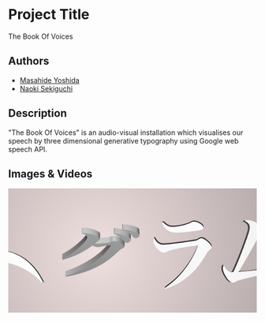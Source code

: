 # Project Title
The Book Of Voices

## Authors
- [Masahide Yoshida](https://github.com/flatscape)
- [Naoki Sekiguchi](https://github.com/seckie)

## Description
"The Book Of Voices" is an audio-visual installation which visualises our speech by three dimensional generative typography using Google web speech API.

## Images & Videos
![Example Image](project_images/cover.jpg?raw=true "Example Image")
